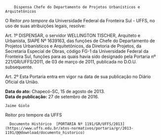         Dispensa Chefe do Departamento de Projetos Urbanísticos e Arquitetônicos  

O Reitor *pro tempore* da Universidade Federal da Fronteira Sul - UFFS, no uso de suas atribuições legais, resolve:

 Art. 1º DISPENSAR, o servidor WELLINGTON TISCHER, Arquiteto e Urbanista, SIAPE Nº 1639163, das funções de Chefe do Departamento de Projetos Urbanísticos e Arquitetônicos, da Diretoria de Projetos, da Secretaria Especial de Obras, código FG-1 da Universidade Federal da Fronteira Sul, funções para as quais havia sido designado pela Portaria nº 221/GR/UFFS/2011, de 03 de março de 2011, publicada no D.O.U. subsequente.

 Art. 2º Esta Portaria entra em vigor na data de sua publicação no Diário Oficial da União.

  

   **Data do ato:** Chapecó-SC, 15 de agosto de 2013.   
 **Data de publicação:**  27 de setembro de 2016. 

    Jaime Giolo   
 Reitor pro tempore da UFFS 

      Documento Histórico  [PORTARIA Nº 1191/GR/UFFS/2013](https://www.uffs.edu.br/atos-normativos/portaria/gr/2013-1191/@@download/documento_historico)     
      